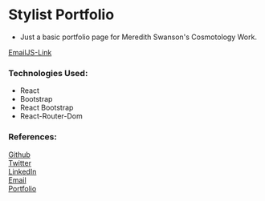 # Stylist Portfolio
- Just a basic portfolio page for Meredith Swanson's Cosmotology Work.

[EmailJS-Link](https://blog.devgenius.io/set-up-emailjs-in-react-app-from-scratch-42e669efc22a)      
### Technologies Used:
* React
* Bootstrap
* React Bootstrap
* React-Router-Dom

### References:
[Github](https://www.github.com/Neoj1sec142)     
[Twitter](twitter.com/ManicNeo142)     
[LinkedIn](www.linkedin.com/in/markharmon142)     
[Email](mharmondev1503@gmail.com)     
[Portfolio](neo_portfolio_142.surge.sh)     
